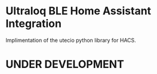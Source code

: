 # Ultraloq BLE Home Assistant Integration

Implimentation of the utecio python library for HACS.

# UNDER DEVELOPMENT